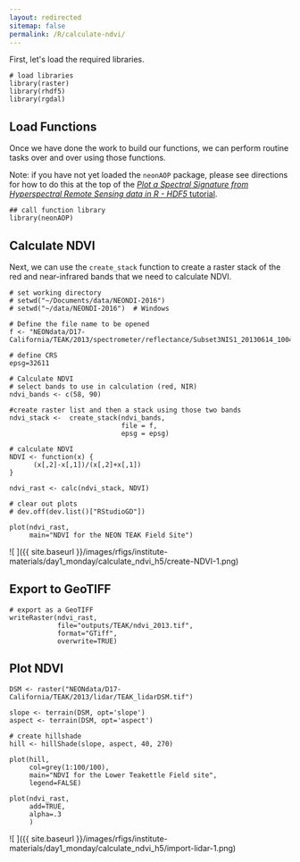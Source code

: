 ```yaml
---
layout: redirected
sitemap: false
permalink: /R/calculate-ndvi/
---
```


First, let's load the required libraries.


    # load libraries
    library(raster)
    library(rhdf5)
    library(rgdal)

## Load Functions

Once we have done the work to build our functions, we can perform routine tasks
over and over using those functions.

Note: if you have not yet loaded the `neonAOP` package, please see directions 
for how to do this at the top of the 
<a href="{{ site.basurl }}/R/plot-spectral-signature/" target="_blank"> *Plot a Spectral Signature from Hyperspectral Remote Sensing data in R - HDF5* tutorial</a>. 


    ## call function library
    library(neonAOP)

## Calculate NDVI

Next, we can use the `create_stack` function to create a raster stack of the
red and near-infrared bands that we need to calculate NDVI.


    # set working directory
    # setwd("~/Documents/data/NEONDI-2016")
    # setwd("~/data/NEONDI-2016")  # Windows
    
    # Define the file name to be opened
    f <- "NEONdata/D17-California/TEAK/2013/spectrometer/reflectance/Subset3NIS1_20130614_100459_atmcor.h5"
    
    # define CRS
    epsg=32611
    
    # Calculate NDVI
    # select bands to use in calculation (red, NIR)
    ndvi_bands <- c(58, 90)
    
    #create raster list and then a stack using those two bands
    ndvi_stack <-  create_stack(ndvi_bands,
                                file = f,
                                epsg = epsg)
    
    # calculate NDVI
    NDVI <- function(x) {
    	  (x[,2]-x[,1])/(x[,2]+x[,1])
    }
    
    ndvi_rast <- calc(ndvi_stack, NDVI)
    
    # clear out plots
    # dev.off(dev.list()["RStudioGD"])
    
    plot(ndvi_rast,
         main="NDVI for the NEON TEAK Field Site")

![ ]({{ site.baseurl }}/images/rfigs/institute-materials/day1_monday/calculate_ndvi_h5/create-NDVI-1.png)

## Export to GeoTIFF


    # export as a GeoTIFF
    writeRaster(ndvi_rast,
                file="outputs/TEAK/ndvi_2013.tif",
                format="GTiff",
                overwrite=TRUE)

## Plot NDVI


    DSM <- raster("NEONdata/D17-California/TEAK/2013/lidar/TEAK_lidarDSM.tif")  
    
    slope <- terrain(DSM, opt='slope')
    aspect <- terrain(DSM, opt='aspect')
    
    # create hillshade
    hill <- hillShade(slope, aspect, 40, 270)
    
    plot(hill,
         col=grey(1:100/100),
         main="NDVI for the Lower Teakettle Field site",
         legend=FALSE)
    
    plot(ndvi_rast,
         add=TRUE,
         alpha=.3
         )

![ ]({{ site.baseurl }}/images/rfigs/institute-materials/day1_monday/calculate_ndvi_h5/import-lidar-1.png)
